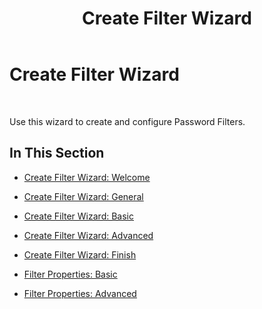 ﻿---
title: Create Filter Wizard
TOCTitle: Create Filter Wizard
ms:assetid: d5dd94ef-542e-48aa-8a9a-d7b1e7ed3534
ms:mtpsurl: https://msdn.microsoft.com/library/Bb743696(v=BTS.80)
ms:contentKeyID: 51531529
ms.date: 08/30/2017
mtps_version: v=BTS.80
---

# Create Filter Wizard

 

Use this wizard to create and configure Password Filters.

## In This Section

  - [Create Filter Wizard: Welcome](create-filter-wizard-welcome.md)

  - [Create Filter Wizard: General](create-filter-wizard-general.md)

  - [Create Filter Wizard: Basic](create-filter-wizard-basic.md)

  - [Create Filter Wizard: Advanced](create-filter-wizard-advanced.md)

  - [Create Filter Wizard: Finish](create-filter-wizard-finish.md)

  - [Filter Properties: Basic](filter-properties-basic.md)

  - [Filter Properties: Advanced](filter-properties-advanced.md)

